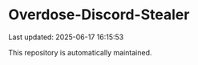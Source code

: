 # Overdose-Discord-Stealer

Last updated: 2025-06-17 16:15:53

This repository is automatically maintained.
